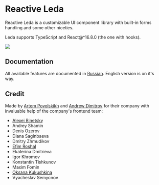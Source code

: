 # Reactive Leda

Reactive Leda is a customizable UI component library with built-in forms handling and some other niceties.

Leda supports TypeScript and React@^16.8.0 (the one with hooks).

![](https://github.com/kksng/leda/workflows/.github/workflows/ci.yml/badge.svg)

## Documentation

All available features are documented in [Russian][1]. English version is on it's way.


## Credit

Made by [Artem Povolskikh][2] and [Andrew Dimitrov][3] for their company with invaluable help of the company's frontend team:

- [Alexei Binetsky][6]
- Andrey Shamin
- Denis Ozerov
- Diana Saginbaeva
- Dmitry Zhmudikov
- [Efim Roshal][4]
- Ekaterina Dmitrieva
- Igor Khromov
- Konstantin Tishkunov
- Maxim Fomin
- [Oksana Kukushkina][5]
- Vyacheslav Semyonov


[1]: https://leda.esphere.ru
[2]: https://github.com/Apollo-11
[3]: https://github.com/777PolarFox777
[4]: https://github.com/roshal
[5]: https://github.com/JustOxxy
[6]: https://github.com/Binetsky
